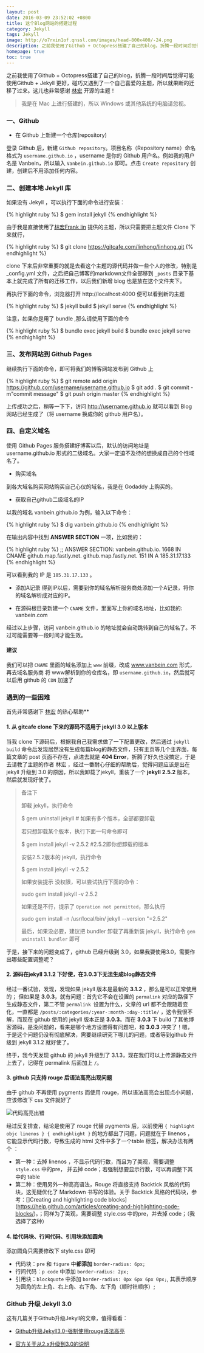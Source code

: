 ```yaml
---
layout: post
date: 2016-03-09 23:52:02 +0800
title: 这个Blog网站的搭建过程
category: Jekyll
tags: Jekyll
image: http://o7rxin1of.qnssl.com/images/head-800x400/-24.png
description: 之前我使用了Github + Octopress搭建了自己的blog，折腾一段时间后觉得可能使用Github + Jekyll 更好，碰巧又遇到了一个自己喜爱的主题，所以就果断的迁移了过来。这儿也非常感谢林宏开源的主题！
homepage: true
toc: true
---
```


之前我使用了Github + Octopress搭建了自己的blog，折腾一段时间后觉得可能使用Github + Jekyll 更好，碰巧又遇到了一个自己喜爱的主题，所以就果断的迁移了过来。这儿也非常感谢 [林宏](http://www.flinhong.com/) 开源的主题！

> 我是在 Mac 上进行搭建的，所以 Windows 或其他系统的电脑请忽视。

### 一、Github

* 在 Github 上新建一个仓库(repository)

登录 Github 后，新建 `Github repository`。项目名称（Repository name）命名格式为 `username.github.io` ，username 是你的 Github 用户名。例如我的用户名是 Vanbein，所以输入 `Vanbein.github.io` 即可。点击 `Create repository` 创建，创建后不用添加任何内容。


### 二、创建本地 Jekyll 库

如果没有 Jekyll ，可以执行下面的命令进行安装：

{% highlight ruby  %}
$ gem install jekyll
{% endhighlight %}

由于我是直接使用了[林宏Frank lin](http://www.flinhong.com/) 提供的主题，所以只需要把主题文件 Clone 下来就行，

{% highlight ruby  %}
$ git clone https://gitcafe.com/linhong/linhong.git
{% endhighlight %}

clone 下来后非常重要的就是去看这个主题的源代码并做一些个人的修改，特别是 _config.yml 文件，之后把自己博客的markdown文件全部移到 `_posts` 目录下基本上就完成了所有的迁移工作，以后我们新增 blog 也是放在这个文件夹下。

再执行下面的命令，浏览器打开 http://localhost:4000 便可以看到新的主题

{% highlight ruby  %}
$ jekyll build 
$ jekyll serve
{% endhighlight %}

注意，如果你是用了 bundle ,那么请使用下面的命令

{% highlight ruby  %}
$ bundle exec jekyll build 
$ bundle exec jekyll serve
{% endhighlight %}

### 三、发布网站到 Github Pages

继续执行下面的命令，即可将我们的博客网站发布到 Github 上

{% highlight ruby  %}
$ git remote add origin https://github.com/username/username.github.io
$ git add .
$ git commit -m"commit message"
$ git push origin master
{% endhighlight %}

上传成功之后，稍等一下下，访问 http://username.github.io 就可以看到 Blog 网站已经生成了（将 username 换成你的 github 用户名）。

### 四、自定义域名

使用 Github Pages 服务搭建好博客以后，默认的访问地址是 username.github.io 形式的二级域名。大家一定迫不及待的想换成自己的个性域名了。

* 购买域名

到各大域名购买网站购买自己心仪的域名，我是在 Godaddy 上购买的。

* 获取自己github二级域名的IP

以我的域名 vanbein.github.io 为例，输入以下命令：

{% highlight ruby  %}
$ dig vanbein.github.io
{% endhighlight %}

在输出内容中找到 **ANSWER SECTION** 一项，比如我的：

{% highlight ruby  %}
;; ANSWER SECTION:
vanbein.github.io.	1668	IN	CNAME	github.map.fastly.net.
github.map.fastly.net.	151	IN	A	185.31.17.133
{% endhighlight %}

可以看到我的 IP 是 `185.31.17.133` 。

* 添加A记录
得到IP以后，需要到你的域名解析服务商处添加一个A记录，将你的域名解析成对应的IP。

* 在源码根目录新建一个 `CNAME` 文件，里面写上你的域名地址，比如我的: vanbein.com

经过以上步骤，访问 vanbein.github.io 的地址就会自动跳转到自己的域名了。不过可能需要等一段时间才能生效。

#### 建议

我们可以把 `CNAME` 里面的域名添加上 `www` 前缀，改成 www.vanbein.com 形式，再去域名服务商 将 www解析到你的仓库名，即 `username.github.io`，然后就可以启用 github 的 `CDN` 加速了

### 遇到的一些困难

首先非常感谢下 [林宏](http://www.flinhong.com/) 的热心帮助**

#### 1. 从 gitcafe clone 下来的源码不适用于 jekyll 3.0 以上版本

当我 clone 下源码后，根据我自己我需求做了一下配置更改，然后通过 `jekyll build` 命令后发现居然没有生成每篇blog的静态文件，只有主页等几个主界面，每篇文章的 post 页面不存在，点进去就是 **404 Error**，折腾了好久也没搞定，于是去请教了主题的作者 林宏 ，经过一番耐心仔细的帮助后，觉得问题应该是出在 jekyll 升级到 3.0 的原因，所以我卸载了jekyll，重装了一个 **jekyll 2.5.2** 版本，然后就发现好使了。

> 备注下
> 
> 卸载 jekyll，执行命令
> 
> $ gem uninstall jekyll  # 如果有多个版本，全部都要卸载
>
> 若只想卸载某个版本，执行下面一句命令即可
> 
> $ gem install jekyll -v 2.5.2  #2.5.2即你想卸载的版本
> 
> 安装2.5.2版本的 jekyll，执行命令
> 
> $ gem install jekyll -v 2.5.2
> 
> 如果安装提示 没权限，可以尝试执行下面的命令：
> 
> sudo gem install jekyll -v 2.5.2
> 
> 如果还是不行，提示了 `Operation not permitted`，那么执行
> 
> sudo gem install -n /usr/local/bin/ jekyll --version "=2.5.2"
> 
> 最后，如果没必要，建议把 bundler 卸载了再重新装 jekyll，执行命令 `gem uninstall bundler` 即可

于是，接下来的问题变成了，github 已经升级到 3.0，如果我要使用3.0，需要作出哪些配置调整呢？ 

#### 2. 源码在jekyll 3.1.2 下好使，在3.0.3下无法生成blog静态文件

经过一番试验，发现，发现如果 jekyll 版本是最新的 **3.1.2** ，那么是可以正常使用的； 但如果是 **3.0.3**，就有问题：首先它不会在设置的 `permalink` 对应的路径下生成静态文件，第二不管 `permalink `设置为什么，文章的 url 都不会跟随着变化，一直都是 `/posts/:categories/:year-:month-:day-:title/` ，这令我很不解，而现在 github 使用的 jekyll 版本正是 **3.0.3**。而在 **3.0.3** 下 build 了其他博客源码，是没问题的，看来是哪个地方设置得有问题吧，和 **3.0.3** 冲突了！嗯，于是这个问题仍没有彻底解决，需要继续研究下哪儿的问题，或者等到github 升级到 jekyll 3.1.2 就好使了。


终于，我今天发现 github 的 jekyll 升级到了 3.1.3，现在我们可以上传源静态文件上去了，记得在 permalink 后面加上 `/`。

#### 3. github 只支持 rouge 后语法高亮出现问题

由于 github 不再使用 pygments 而使用 rouge，所以语法高亮会出现点小问题，应该修改下 css 文件就好了

![代码高亮出错](http://o7rxin1of.qnssl.com/images/2016/05/styleError.png)

经过反复排查，结论是使用了 rouge 代替 pygments 后，以前使用 `{ highlight objc linenos } { endhighlight }` 的地方都出了问题，问题就在于 linenos ，它能显示代码行数，导致生成的 html 文件中多了一个table 标签，解决办法有两个 ：

* 第一种：去掉 linenos ，不显示代码行数，而且为了美观，需要调整 `style.css` 中的pre， 并去掉 code；若强制想要显示行数，可以再调整下其中的 table
* 第二种：使用另外一种高亮语法，Rouge 将直接支持 Backtick 风格的代码块，这无疑优化了 Markdown 书写的体验。关于 Backtick 风格的代码块，参考：[]Creating and highlighting code blocks](https://help.github.com/articles/creating-and-highlighting-code-blocks/)。；同样为了美观，需要调整 style.css 中的pre，并去掉 code；（我选择了这种）

#### 4. 给代码块、行间代码、引用块添加圆角

添加圆角只需要修改下 style.css 即可

* 代码块：`pre` 和 `figure` 中**都添加** `border-radius: 6px;`
* 行间代码：`p code` 中添加 `border-radius: 2px;`
* 引用块：`blockquote` 中添加 `border-radius: 0px 6px 6px 0px;`, 其表示顺序为圆角的左上角、右上角、右下角、左下角（顺时针顺序）;

### Github 升级 Jekyll 3.0

这有几篇关于Github升级Jekyll的文章，值得看看：

* [Github升级Jekyll3.0-强制使用rouge语法高亮](http://platinhom.github.io/2016/02/04/update-github-rouge/)

* [官方关于从2.x升级到3.0的说明](https://jekyllrb.com/docs/upgrading/2-to-3/)
